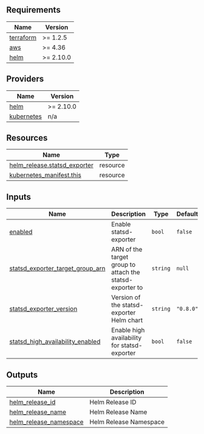 <!-- BEGIN_TF_DOCS -->
## Requirements

| Name | Version |
|------|---------|
| <a name="requirement_terraform"></a> [terraform](#requirement\_terraform) | >= 1.2.5 |
| <a name="requirement_aws"></a> [aws](#requirement\_aws) | >= 4.36 |
| <a name="requirement_helm"></a> [helm](#requirement\_helm) | >= 2.10.0 |

## Providers

| Name | Version |
|------|---------|
| <a name="provider_helm"></a> [helm](#provider\_helm) | >= 2.10.0 |
| <a name="provider_kubernetes"></a> [kubernetes](#provider\_kubernetes) | n/a |

## Resources

| Name | Type |
|------|------|
| [helm_release.statsd_exporter](https://registry.terraform.io/providers/hashicorp/helm/latest/docs/resources/release) | resource |
| [kubernetes_manifest.this](https://registry.terraform.io/providers/hashicorp/kubernetes/latest/docs/resources/manifest) | resource |

## Inputs

| Name | Description | Type | Default | Required |
|------|-------------|------|---------|:--------:|
| <a name="input_enabled"></a> [enabled](#input\_enabled) | Enable statsd-exporter | `bool` | `false` | no |
| <a name="input_statsd_exporter_target_group_arn"></a> [statsd\_exporter\_target\_group\_arn](#input\_statsd\_exporter\_target\_group\_arn) | ARN of the target group to attach the statsd-exporter to | `string` | `null` | no |
| <a name="input_statsd_exporter_version"></a> [statsd\_exporter\_version](#input\_statsd\_exporter\_version) | Version of the statsd-exporter Helm chart | `string` | `"0.8.0"` | no |
| <a name="input_statsd_high_availability_enabled"></a> [statsd\_high\_availability\_enabled](#input\_statsd\_high\_availability\_enabled) | Enable high availability for statsd-exporter | `bool` | `false` | no |

## Outputs

| Name | Description |
|------|-------------|
| <a name="output_helm_release_id"></a> [helm\_release\_id](#output\_helm\_release\_id) | Helm Release ID |
| <a name="output_helm_release_name"></a> [helm\_release\_name](#output\_helm\_release\_name) | Helm Release Name |
| <a name="output_helm_release_namespace"></a> [helm\_release\_namespace](#output\_helm\_release\_namespace) | Helm Release Namespace |
<!-- END_TF_DOCS -->
